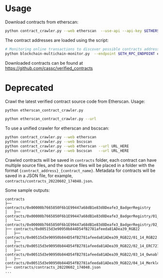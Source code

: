 # Usage

Download contracts from etherscan:

``` bash
python contract_crawler.py --web etherscan  --use-api --api-key $ETHERSCAN_APIKEYS --csv eth-addresses.csv --output-dir ../verified_contracts/
```

The contract addresses are loaded using the script:

``` bash
# Monitoring online transactions to discover possible contracts addresses
python blockchain-multichain-monitor.py  --endpoint $ETH_RPC_ENDPOINT eth-addresses.csv
```

Downloaded contracts can be found at https://github.com/cassc/verified_contracts

# Deprecated

Crawl the latest verified contract source code from Etherscan. Usage:

``` bash
python etherscan_contract_crawler.py

python etherscan_contract_crawler.py --url
```

To use a unified crawler for etherscan and bscscan:

``` bash
python contract_crawler.py --web etherscan
python contract_crawler.py --web bscscan
python contract_crawler.py --web etherscan --url URL_HERE
python contract_crawler.py --web bscscan   --url URL_HERE
```

Crawled contracts will be saved in `contracts` folder, each contract
can have multiple source files, and the source files will be placed in
a folder with the format
`{contract_address}_{contract_name}`. Metadata for contracts will be
saved in a JSON file, for example,
`contracts/contracts_20220602_174048.json`.


Some sample outputs:

``` text
contracts
├── contracts/0x00000b7665850F6b1E99447a68dB1e83d8Deafe3_BadgerRegistry
│   ├── contracts/0x00000b7665850F6b1E99447a68dB1e83d8Deafe3_BadgerRegistry/01_02_BadgerRegistry.sol
│   └── contracts/0x00000b7665850F6b1E99447a68dB1e83d8Deafe3_BadgerRegistry/02_02_EnumerableSet.sol
├── contracts/0x00515d3e90950b844D54fB2781afeeda81ADea39_RGB22
│   ├── contracts/0x00515d3e90950b844D54fB2781afeeda81ADea39_RGB22/01_14_RGB22.sol
│   ├── contracts/0x00515d3e90950b844D54fB2781afeeda81ADea39_RGB22/02_14_ERC721A.sol
│   ├── contracts/0x00515d3e90950b844D54fB2781afeeda81ADea39_RGB22/03_14_Ownable.sol
│   ├── contracts/0x00515d3e90950b844D54fB2781afeeda81ADea39_RGB22/04_14_MerkleProof.sol
├── contracts/contracts_20220602_174048.json
...
```
